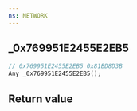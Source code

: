 ```yaml
---
ns: NETWORK
---
```

## _0x769951E2455E2EB5

```c
// 0x769951E2455E2EB5 0x81BD8D3B
Any _0x769951E2455E2EB5();
```


## Return value
